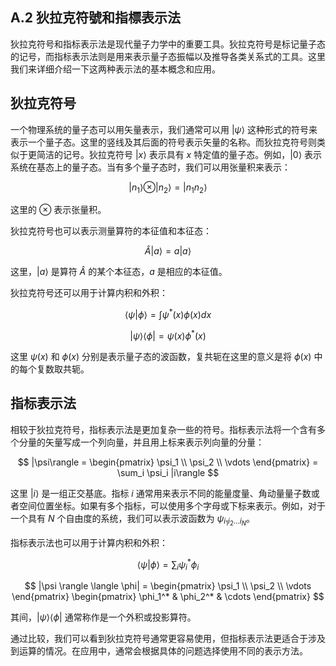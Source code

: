 ## A.2 狄拉克符號和指標表示法

狄拉克符号和指标表示法是现代量子力学中的重要工具。狄拉克符号是标记量子态的记号，而指标表示法则是用来表示量子态振幅以及推导各类关系式的工具。这里我们来详细介绍一下这两种表示法的基本概念和应用。

## 狄拉克符号

一个物理系统的量子态可以用矢量表示，我们通常可以用 $|\psi\rangle$ 这种形式的符号来表示一个量子态。这里的竖线及其后面的符号表示矢量的名称。而狄拉克符号则类似于更简洁的记号。狄拉克符号 $|x\rangle$ 表示具有 $x$ 特定值的量子态。例如，$|0\rangle$ 表示系统在基态上的量子态。当有多个量子态时，我们可以用张量积来表示：

$$
|n_1\rangle \otimes |n_2\rangle = |n_1n_2\rangle
$$

这里的 $\otimes$ 表示张量积。

狄拉克符号也可以表示测量算符的本征值和本征态：

$$
\hat{A} |a \rangle = a |a \rangle
$$

这里，$|a\rangle$ 是算符 $\hat{A}$ 的某个本征态，$a$ 是相应的本征值。

狄拉克符号还可以用于计算内积和外积：

$$
\langle \psi | \phi \rangle = \int \psi^*(x) \phi(x) dx
$$

$$
|\psi \rangle \langle \phi| = \psi(x) \phi^*(x)
$$

这里 $\psi(x)$ 和 $\phi(x)$ 分别是表示量子态的波函数，复共轭在这里的意义是将 $\phi(x)$ 中的每个复数取共轭。

## 指标表示法

相较于狄拉克符号，指标表示法是更加复杂一些的符号。指标表示法将一个含有多个分量的矢量写成一个列向量，并且用上标来表示列向量的分量：

$$
|\psi\rangle = 
\begin{pmatrix}
\psi_1 \\
\psi_2 \\
\vdots
\end{pmatrix}
= \sum_i \psi_i |i\rangle
$$

这里 $|i\rangle$ 是一组正交基底。指标 $i$ 通常用来表示不同的能量度量、角动量量子数或者空间位置坐标。如果有多个指标，可以使用多个字母或下标来表示。例如，对于一个具有 $N$ 个自由度的系统，我们可以表示波函数为 $\psi_{i_1 i_2 ... i_N}$。

指标表示法也可以用于计算内积和外积：

$$
\langle \psi | \phi \rangle = \sum_i \psi_i^* \phi_i
$$

$$
|\psi \rangle \langle \phi| = 
\begin{pmatrix}
\psi_1 \\
\psi_2 \\
\vdots
\end{pmatrix}
\begin{pmatrix}
\phi_1^* & \phi_2^* & \cdots
\end{pmatrix}
$$

其间，$|\psi\rangle\langle\phi|$ 通常称作是一个外积或投影算符。

通过比较，我们可以看到狄拉克符号通常更容易使用，但指标表示法更适合于涉及到运算的情况。在应用中，通常会根据具体的问题选择使用不同的表示方法。